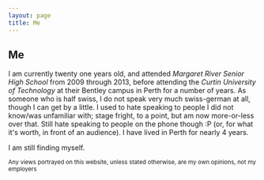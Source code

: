 ```yaml
---
layout: page
title: Me
---
```


## Me


I am currently <span id="age">twenty one</span> years old, and attended *Margaret River Senior High School* from <date>2009</date> through <date>2013</date>, before attending the *Curtin University of Technology* at their Bentley campus in Perth for a number of years.
As someone who is half swiss, I do not speak very much swiss-german at all, though I can get by a little. 
I used to hate speaking to people I did not know/was unfamiliar with; stage fright, to a point, but am now more-or-less over that. Still hate speaking to people on the phone though :P (or, for what it's worth, in front of an audience). I have lived in Perth for nearly 4 years.

I am still finding myself.

<small title="Wew, Bankwest">
    Any views portrayed on this website, unless stated otherwise, are my own opinions, not my employers
</small>

<script src="/javascripts/toword.js"></script>
<script src="/javascripts/age.js"></script>
